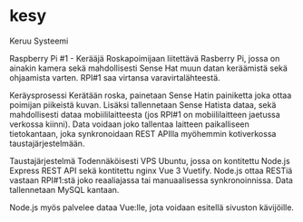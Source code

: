 # kesy

Keruu Systeemi

Raspberry Pi #1 - Kerääjä
Roskapoimijaan liitettävä Rasberry Pi, jossa on ainakin kamera sekä mahdollisesti Sense Hat muun datan keräämistä sekä ohjaamista varten.
RPI#1 saa virtansa varavirtalähteestä.

Keräysprosessi
Kerätään roska, painetaan Sense Hatin painiketta joka ottaa poimijan piikeistä kuvan. Lisäksi tallennetaan Sense Hatista dataa, sekä mahdollisesti dataa mobiililaitteesta (jos RPI#1 on mobiililaitteen jaetussa verkossa kiinni).
Data voidaan joko tallentaa laitteen paikalliseen tietokantaan, joka synkronoidaan REST APIlla myöhemmin kotiverkossa taustajärjestelmään.

Taustajärjestelmä
Todennäköisesti VPS Ubuntu, jossa on kontitettu Node.js Express REST API sekä kontitettu nginx Vue 3 Vuetify.
Node.js ottaa RESTiä vastaan RPI#1:stä joko reaaliajassa tai manuaalisessa synkronoinnissa.
Data tallennetaan MySQL kantaan.

Node.js myös palvelee dataa Vue:lle, jota voidaan esitellä sivuston kävijöille.
